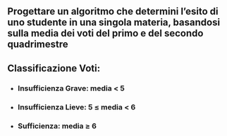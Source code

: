 ## Progettare un algoritmo che determini l’esito di uno studente in una singola materia, basandosi sulla media dei voti del primo e del secondo quadrimestre

<VSpace space="8"/>

## Classificazione Voti:
- ### <span class="text-red">**Insufficienza Grave**</span>: media < 5

<VSpace space="4"/>

- ### <span class="text-yellow">**Insufficienza Lieve**</span>: 5 ≤ media < 6

<VSpace space="4"/>

- ### <span class="text-green">**Sufficienza**</span>: media ≥ 6
